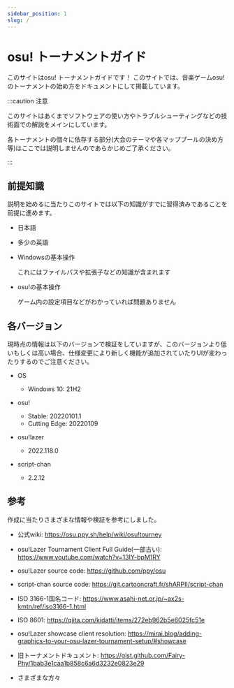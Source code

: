 ```yaml
---
sidebar_position: 1
slug: /
---
```


# osu! トーナメントガイド

このサイトはosu! トーナメントガイドです！ このサイトでは、音楽ゲームosu!のトーナメントの始め方をドキュメントにして掲載しています。

:::caution 注意

このサイトはあくまでソフトウェアの使い方やトラブルシューティングなどの技術面での解説をメインにしています。

各トーナメントの個々に依存する部分(大会のテーマや各マッププールの決め方等)はここでは説明しませんのであらかじめご了承ください。

:::

## 前提知識

説明を始めるに当たりこのサイトでは以下の知識がすでに習得済みであることを前提に進めます。

* 日本語

* 多少の英語

* Windowsの基本操作

  これにはファイルパスや拡張子などの知識が含まれます

* osu!の基本操作

  ゲーム内の設定項目などがわかっていれば問題ありません

## 各バージョン

現時点の情報は以下のバージョンで検証をしていますが、このバージョンより低いもしくは高い場合、仕様変更により新しく機能が追加されていたりUIが変わったりするのでご注意ください。

* OS

  * Windows 10: 21H2

* osu!

  * Stable: 20220101.1
  * Cutting Edge: 20220109

* osu!lazer

  * 2022.118.0

* script-chan

  * 2.2.12

## 参考

作成に当たりさまざまな情報や検証を参考にしました。

* 公式wiki: <https://osu.ppy.sh/help/wiki/osu!tourney>

* osu!Lazer Tournament Client Full Guide(一部古い): <https://www.youtube.com/watch?v=13IY-bpM1RY>

* osu!Lazer source code: <https://github.com/ppy/osu>

* script-chan source code: <https://git.cartooncraft.fr/shARPII/script-chan>

* ISO 3166-1国名コード: <https://www.asahi-net.or.jp/~ax2s-kmtn/ref/iso3166-1.html>

* ISO 8601: <https://qiita.com/kidatti/items/272eb962b5e6025fc51e>

* osu!Lazer showcase client resolution: <https://mirai.blog/adding-graphics-to-your-osu-lazer-tournament-setup/#showcase>

* 旧トーナメントドキュメント: <https://gist.github.com/Fairy-Phy/1bab3e1caa1b858c6a6d3232e0823e29>

* さまざまな方々
